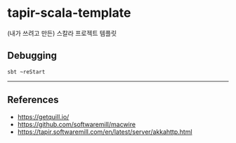 # tapir-scala-template

(내가 쓰려고 만든) 스칼라 프로젝트 템플릿

## Debugging

```
sbt ~reStart
```

---

## References

- https://getquill.io/
- https://github.com/softwaremill/macwire
- https://tapir.softwaremill.com/en/latest/server/akkahttp.html
